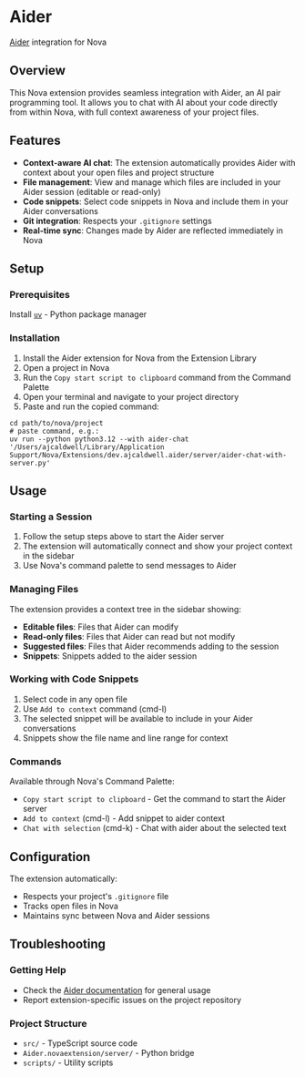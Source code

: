 # Aider

[Aider](https://aider.chat) integration for Nova

## Overview

This Nova extension provides seamless integration with Aider, an AI pair programming tool. It allows you to chat with AI about your code directly from within Nova, with full context awareness of your project files.

## Features

- **Context-aware AI chat**: The extension automatically provides Aider with context about your open files and project structure
- **File management**: View and manage which files are included in your Aider session (editable or read-only)
- **Code snippets**: Select code snippets in Nova and include them in your Aider conversations
- **Git integration**: Respects your `.gitignore` settings
- **Real-time sync**: Changes made by Aider are reflected immediately in Nova

## Setup

### Prerequisites

Install [`uv`](https://github.com/astral-sh/uv) - Python package manager

### Installation

1. Install the Aider extension for Nova from the Extension Library
2. Open a project in Nova
3. Run the `Copy start script to clipboard` command from the Command Palette
4. Open your terminal and navigate to your project directory
5. Paste and run the copied command:

```shell
cd path/to/nova/project
# paste command, e.g.:
uv run --python python3.12 --with aider-chat '/Users/ajcaldwell/Library/Application Support/Nova/Extensions/dev.ajcaldwell.aider/server/aider-chat-with-server.py'
```

## Usage

### Starting a Session

1. Follow the setup steps above to start the Aider server
2. The extension will automatically connect and show your project context in the sidebar
3. Use Nova's command palette to send messages to Aider

### Managing Files

The extension provides a context tree in the sidebar showing:

- **Editable files**: Files that Aider can modify
- **Read-only files**: Files that Aider can read but not modify
- **Suggested files**: Files that Aider recommends adding to the session
- **Snippets**: Snippets added to the aider session

### Working with Code Snippets

1. Select code in any open file
2. Use `Add to context` command (cmd-l)
3. The selected snippet will be available to include in your Aider conversations
4. Snippets show the file name and line range for context

### Commands

Available through Nova's Command Palette:

- `Copy start script to clipboard` - Get the command to start the Aider server
- `Add to context` (cmd-l) - Add snippet to aider context
- `Chat with selection` (cmd-k) - Chat with aider about the selected text

## Configuration

The extension automatically:

- Respects your project's `.gitignore` file
- Tracks open files in Nova
- Maintains sync between Nova and Aider sessions

## Troubleshooting

### Getting Help

- Check the [Aider documentation](https://aider.chat) for general usage
- Report extension-specific issues on the project repository

### Project Structure

- `src/` - TypeScript source code
- `Aider.novaextension/server/` - Python bridge
- `scripts/` - Utility scripts
